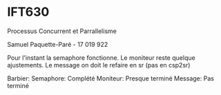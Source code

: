 # IFT630
Processus Concurrent et Parrallelisme

Samuel Paquette-Paré - 17 019 922

Pour l'instant la semaphore fonctionne.
Le moniteur reste quelque ajustements.
Le message on doit le refaire en sr (pas en csp2sr)

Barbier:
	Semaphore: Complété
	Moniteur: Presque terminé
	Message: Pas terminé
